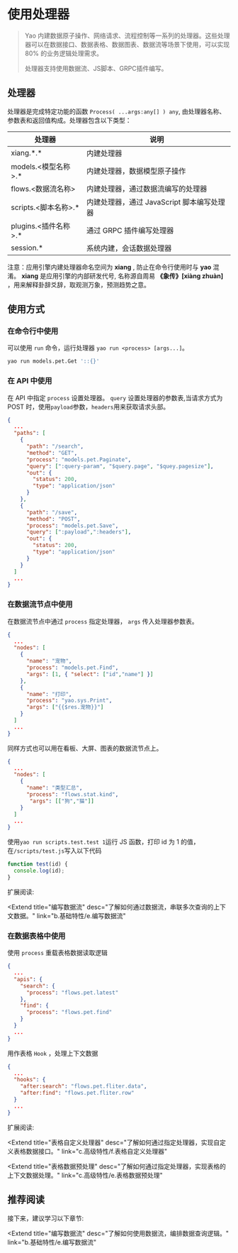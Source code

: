 # 使用处理器

<blockquote>
  <p>
    Yao
    内建数据原子操作、网络请求、流程控制等一系列的处理器。这些处理器可以在数据接口、数据表格、数据图表、数据流等场景下使用，可以实现
    80% 的业务逻辑处理需求。
  </p>
  <p>处理器支持使用数据流、JS脚本、GRPC插件编写。</p>
</blockquote>

## 处理器

处理器是完成特定功能的函数 `Process( ...args:any[] ) any`, 由处理器名称、参数表和返回值构成。处理器包含以下类型：

| 处理器                 | 说明                                       |
| ---------------------- | ------------------------------------------ |
| xiang.\*.\*            | 内建处理器                                 |
| models.<模型名称\>.\*  | 内建处理器，数据模型原子操作               |
| flows.<数据流名称\>    | 内建处理器，通过数据流编写的处理器         |
| scripts.<脚本名称\>.\* | 内建处理器，通过 JavaScript 脚本编写处理器 |
| plugins.<插件名称\>.\* | 通过 GRPC 插件编写处理器                   |
| session.\*             | 系统内建，会话数据处理器                   |

<Notice type="warning">
  注意：应用引擎内建处理器命名空间为 <strong>xiang</strong> ,
  防止在命令行使用时与
  <strong>yao</strong> 混淆。 <strong>xiang</strong> 是应用引擎的内部研发代号, 名称源自周易
  <strong>《象传》[xiàng zhuàn]</strong>
  ，用来解释卦辞爻辞，取观测万象，预测趋势之意。
</Notice>

## 使用方式

### 在命令行中使用

可以使用 `run` 命令，运行处理器 `yao run <process> [args...]`。

```bash
yao run models.pet.Get '::{}'
```

### 在 API 中使用

在 API 中指定 `process` 设置处理器。 `query` 设置处理器的参数表,当请求方式为 POST 时，使用`payload`参数，`headers`用来获取请求头部。

```json
{
  ...
  "paths": [
    {
      "path": "/search",
      "method": "GET",
      "process": "models.pet.Paginate",
      "query": [":query-param", "$query.page", "$quey.pagesize"],
      "out": {
        "status": 200,
        "type": "application/json"
      }
    },
    {
      "path": "/save",
      "method": "POST",
      "process": "models.pet.Save",
      "query": [":payload",":headers"],
      "out": {
        "status": 200,
        "type": "application/json"
      }
    }
  ]
  ...
}
```

### 在数据流节点中使用

在数据流节点中通过 `process` 指定处理器， `args` 传入处理器参数表。

```json
{
  ...
  "nodes": [
    {
      "name": "宠物",
      "process": "models.pet.Find",
      "args": [1, { "select": ["id","name"] }]
    },
    {
      "name": "打印",
      "process": "yao.sys.Print",
      "args": ["{{$res.宠物}}"]
    }
  ]
  ...
}
```

同样方式也可以用在看板、大屏、图表的数据流节点上。

```json
{
  ...
  "nodes": [
    {
      "name": "类型汇总",
      "process": "flows.stat.kind",
       "args": [["狗","猫"]]
    }
  ]
  ...
}
```

使用`yao run scripts.test.test 1`运行 JS 函数，打印 id 为 1 的值，在`/scripts/test.js`写入以下代码

```javascript
function test(id) {
  console.log(id);
}
```

扩展阅读:

<Extend
  title="编写数据流"
  desc="了解如何通过数据流，串联多次查询的上下文数据。"
  link="b.基础特性/e.编写数据流"
></Extend>

### 在数据表格中使用

使用 `process` 重载表格数据读取逻辑

```json
{
  ...
  "apis": {
    "search": {
      "process": "flows.pet.latest"
    },
    "find": {
      "process": "flows.pet.find"
    }
  }
  ...
}
```

用作表格 `Hook` ，处理上下文数据

```json
{
  ...
  "hooks": {
    "after:search": "flows.pet.fliter.data",
    "after:find": "flows.pet.fliter.row"
  }
  ...
}
```

扩展阅读:

<Extend
  title="表格自定义处理器"
  desc="了解如何通过指定处理器，实现自定义表格数据接口。"
  link="c.高级特性/f.表格自定义处理器"
></Extend>

<Extend
  title="表格数据预处理"
  desc="了解如何通过指定处理器，实现表格的上下文数据处理。"
  link="c.高级特性/e.表格数据预处理"
></Extend>

## 推荐阅读

接下来，建议学习以下章节:

<Extend
  title="编写数据流"
  desc="了解如何使用数据流，编排数据查询逻辑。"
  link="b.基础特性/e.编写数据流"
></Extend>

<Div style={{ display: "flex", justifyContent: "space-between" }}>
  <Link type="prev" title="描述界面" link="b.基础特性/c.描述界面"></Link>
  <Link type="next" title="编写数据流" link="b.基础特性/e.编写数据流"></Link>
</Div>
<br />
